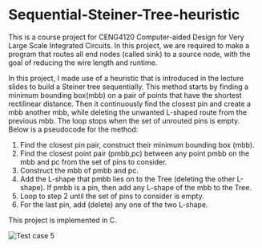 # Sequential-Steiner-Tree-heuristic

This is a course project for CENG4120 Computer-aided Design for Very Large Scale Integrated Circuits. In this project, we are required to make a program that routes all end nodes (called sink) to a source node, with the goal of reducing the wire length and runtime.

In this project, I made use of a heuristic that is introduced in the lecture slides to build a Steiner tree sequentially. This method starts by finding a minimum bounding box(mbb) on a pair of points that have the shortest rectilinear distance. Then it continuously find the closest pin and create a mbb another mbb, while deleting the unwanted L-shaped route from the previous mbb. The loop stops when the set of unrouted pins is empty. Below is a pseudocode for the method:
1.	Find the closest pin pair, construct their minimum bounding box (mbb).
2.	Find the closest point pair (pmbb,pc) between any point pmbb on the mbb and pc from the set of pins to consider.
3.	Construct the mbb of pmbb and pc.
4.	Add the L-shape that pmbb lies on to the Tree (deleting the other L-shape). If pmbb is a pin, then add any L-shape of the mbb to the Tree.
5.	Loop to step 2 until the set of pins to consider is empty.
6.	For the last pin, add (delete) any one of the two L-shape.

This project is implemented in C.

![Test case 5](https://github.com/Ian-HJQ/Sequential-Steiner-Tree-heuristics/assets/71361819/3127d341-55a2-48f4-864b-b768923757e4)
